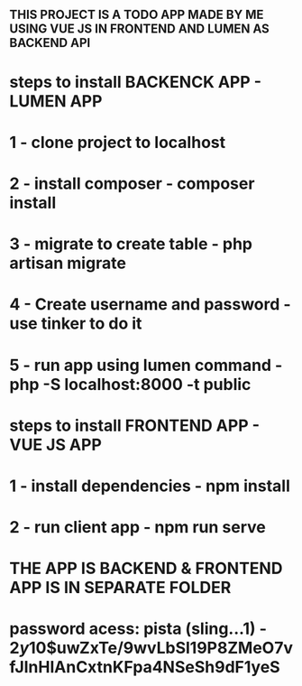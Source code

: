 ## THIS PROJECT IS A TODO APP MADE BY ME USING VUE JS IN FRONTEND AND LUMEN AS BACKEND API

# steps to install BACKENCK APP - LUMEN APP


# 1 - clone project to localhost

# 2 - install composer - composer install

# 3 - migrate to create table - php artisan migrate

# 4 - Create username and password - use tinker to do it

# 5 - run app using lumen command  - php -S localhost:8000 -t public


# steps to install FRONTEND APP - VUE JS APP

# 1 - install dependencies - npm install

# 2 - run client app - npm run serve

# THE APP IS BACKEND & FRONTEND APP IS IN SEPARATE FOLDER

# password acess: pista (sling...1) - $2y$10$uwZxTe/9wvLbSl19P8ZMeO7vfJInHlAnCxtnKFpa4NSeSh9dF1yeS





